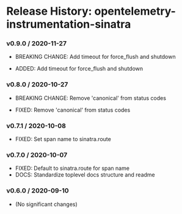 # Release History: opentelemetry-instrumentation-sinatra

### v0.9.0 / 2020-11-27

* BREAKING CHANGE: Add timeout for force_flush and shutdown 

* ADDED: Add timeout for force_flush and shutdown 

### v0.8.0 / 2020-10-27

* BREAKING CHANGE: Remove 'canonical' from status codes 

* FIXED: Remove 'canonical' from status codes 

### v0.7.1 / 2020-10-08

* FIXED: Set span name to sinatra.route 

### v0.7.0 / 2020-10-07

* FIXED: Default to sinatra.route for span name 
* DOCS: Standardize toplevel docs structure and readme 

### v0.6.0 / 2020-09-10

* (No significant changes)
